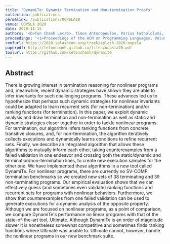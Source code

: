 ```yaml
---
title: "DynamiTe: Dynamic Termination and Non-termination Proofs"
collection: publications
permalink: /publications/OOPSLA20
venue: OOPSLA 2020
date: 2020-11-15
authors: '<b>Ton Chanh Le</b>, Timos Antonopoulos, Parisa Fathololumi, Eric Koskinen, ThanhVu Nguyen'
proceedings: '<i>Proceedings of the ACM on Programming Languages, Volume 4, Issue OOPSLA</i>'
confurl: https://2020.splashcon.org/track/splash-2020-oopsla
paperpdf: http://letonchanh.github.io/files/oopsla20.pdf
toolurl: https://github.com/letonchanh/dynamite
---
```


## Abstract
There is growing interest in termination reasoning for nonlinear programs and, meanwhile, recent dynamic strategies have shown they are able to infer invariants for such challenging programs. These advances led us to hypothesize that perhaps such dynamic strategies for nonlinear invariants could be adapted to learn recurrent sets (for non-termination) and/or ranking functions (for termination). In this paper, we exploit dynamic analysis and draw termination and non-termination as well as static and dynamic strategies closer together in order to tackle nonlinear programs. For termination, our algorithm infers ranking functions from concrete transitive closures, and, for non-termination, the algorithm iteratively collects executions and dynamically learns conditions to refine recurrent sets. Finally, we describe an integrated algorithm that allows these algorithms to mutually inform each other, taking counterexamples from a failed validation in one endeavor and crossing both the static/dynamic and termination/non-termination lines, to create new execution samples for the other one. We have implemented these algorithms in a new tool called DynamiTe. For nonlinear programs, there are currently no SV-COMP termination benchmarks so we created new sets of 38 terminating and 39 non-terminating programs. Our empirical evaluation shows that we can effectively guess (and sometimes even validate) ranking functions and recurrent sets for programs with nonlinear behaviors. Furthermore, we show that counterexamples from one failed validation can be used to generate executions for a dynamic analysis of the opposite property. Although we are focused on nonlinear programs, as a point of comparison, we compare DynamiTe's performance on linear programs with that of the state-of-the-art tool, Ultimate. Although DynamiTe is an order of magnitude slower it is nonetheless somewhat competitive and sometimes finds ranking functions where Ultimate was unable to. Ultimate cannot, however, handle the nonlinear programs in our new benchmark suite.
